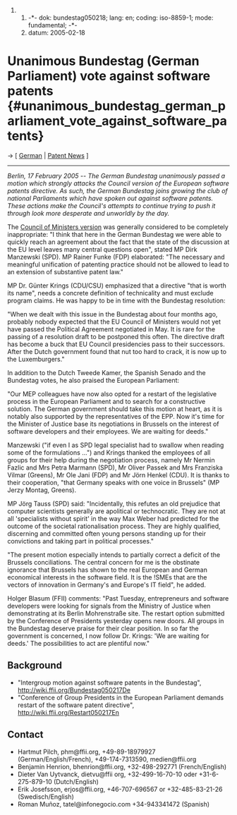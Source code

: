 1.  1.  -\*- dok: bundestag050218; lang: en; coding: iso-8859-1; mode:
        fundamental; -\*-
    2.  datum: 2005-02-18

# Unanimous Bundestag (German Parliament) vote against software patents {#unanimous_bundestag_german_parliament_vote_against_software_patents}

-\> \[ [ German](Bundestag050218De "wikilink") \| [ Patent
News](SwpatcninoEn "wikilink") \]

------------------------------------------------------------------------

*Berlin, 17 February 2005 \-- The German Bundestag unanimously passed a
motion which strongly attacks the Council version of the European
software patents directive. As such, the German Bundestag joins growing
the club of national Parliaments which have spoken out against software
patents. These actions make the Council\'s attempts to continue trying
to push it through look more desperate and unworldly by the day.*

The [Council of Ministers version](http:Cons040518En "wikilink") was
generally considered to be completely inappropriate: \"I think that here
in the German Bundestag we were able to quickly reach an agreement about
the fact that the state of the discussion at the EU level leaves many
central questions open\", stated MP Dirk Manzewski (SPD). MP Rainer
Funke (FDP) elaborated: \"The necessary and meaningful unification of
patenting practice should not be allowed to lead to an extension of
substantive patent law.\"

MP Dr. Günter Krings (CDU/CSU) emphasized that a directive \"that is
worth its name\", needs a concrete definition of technicality and must
exclude program claims. He was happy to be in time with the Bundestag
resolution:

\"When we dealt with this issue in the Bundestag about four months ago,
probably nobody expected that the EU Council of Ministers would not yet
have passed the Political Agreement negotiated in May. It is rare for
the passing of a resolution draft to be postponed this often. The
directive draft has become a buck that EU Council presidencies pass to
their successors. After the Dutch government found that nut too hard to
crack, it is now up to the Luxemburgers.\"

In addition to the Dutch Tweede Kamer, the Spanish Senado and the
Bundestag votes, he also praised the European Parliament:

\"Our MEP colleagues have now also opted for a restart of the
legislative process in the European Parliament and to search for a
constructive solution. The German government should take this motion at
heart, as it is notably also supported by the representatives of the
EPP. Now it\'s time for the Minister of Justice base its negotiations in
Brussels on the interest of software developers and their employees. We
are waiting for deeds.\"

Manzewski (\"if even I as SPD legal specialist had to swallow when
reading some of the formulations \...\") and Krings thanked the
employees of all groups for their help during the negotiation process,
namely Mr Nermin Fazlic and Mrs Petra Marmann (SPD), Mr Oliver Passek
and Mrs Franziska Vilmar (Greens), Mr Ole Jani (FDP) and Mr Jörn Henkel
(CDU). It is thanks to their cooperation, \"that Germany speaks with one
voice in Brussels\" (MP Jerzy Montag, Greens).

MP Jörg Tauss (SPD) said: \"Incidentally, this refutes an old prejudice
that computer scientists generally are apolitical or technocratic. They
are not at all \'specialists without spirit\' in the way Max Weber had
predicted for the outcome of the societal rationalisation process. They
are highly qualified, discerning and committed often young persons
standing up for their convictions and taking part in political
processes.\"

\"The present motion especially intends to partially correct a deficit
of the Brussels conciliations. The central concern for me is the
obstinate ignorance that Brussels has shown to the real European and
German economical interests in the software field. It is the !SMEs that
are the vectors of innovation in Germany\'s and Europe\'s IT field\", he
added.

Holger Blasum (FFII) comments: \"Past Tuesday, entrepreneurs and
software developers were looking for signals from the Ministry of
Justice when demonstrating at its Berlin Mohrenstraße site. The restart
option submitted by the Conference of Presidents yesterday opens new
doors. All groups in the Bundestag deserve praise for their clear
position. In so far the government is concerned, I now follow Dr.
Krings: \'We are waiting for deeds.\' The possibilities to act are
plentiful now.\"

## Background

-   \"Intergroup motion against software patents in the Bundestag\",
    <http://wiki.ffii.org/Bundestag050217De>
-   \"Conference of Group Presidents in the European Parliament demands
    restart of the software patent directive\",
    <http://wiki.ffii.org/Restart050217En>

## Contact

-   Hartmut Pilch, phm\@ffii.org, +49-89-18979927
    (German/English/French), +49-174-7313590, medien\@ffii.org
-   Benjamin Henrion, bhenrion\@ffii.org, +32-498-292771
    (French/English)
-   Dieter Van Uytvanck, dietvu\@ffii org, +32-499-16-70-10 oder
    +31-6-275-879-10 (Dutch/English)
-   Erik Josefsson, erjos\@ffii.org, +46-707-696567 or +32-485-83-21-26
    (Swedisch/English)
-   Roman Muñoz, tatel\@infonegocio.com +34-943341472 (Spanish)
